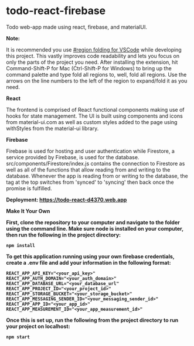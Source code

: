 # todo-react-firebase
Todo web-app made using react, firebase, and materialUI.

<b>Note:</b>

It is recommended you use [#region folding for VSCode](https://marketplace.visualstudio.com/items?itemName=maptz.regionfolder)
while developing this project. This vastly improves code readability and 
lets you focus on only the parts of the project you need. After installing the 
extension, hit Command-Shift-P for Mac (Ctrl-Shift-P for Windows) to bring up the
command palette and type fold all regions to, well, fold all regions. Use the arrows 
on the line numbers to the left of the region to expand/fold it as you need.

<b>React</b>

The frontend is comprised of React functional components making use 
of hooks for state management. The UI is built using components and 
icons from material-ui.com as well as custom styles added to the page
using withStyles from the material-ui library.

<b>Firebase</b>

Firebase is used for hosting and user authentication while Firestore, a service provided
by Firebase, is used for the database. src/components/Firestore/index.js
contains the connection to Firestore as well as all of the functions 
that allow reading from and writing to the database. Whenever the app
is reading from or writing to the database, the tag at the top 
switches from 'synced' to 'syncing' then back once the promise is 
fulfilled.

<b>Deployment:<b> https://todo-react-d4370.web.app
  
<b>Make It Your Own</b>

First, clone the repository to your computer and navigate to the 
folder using the command line. Make sure node is installed on your computer, 
then run the following in the project directory:

    npm install

To get this application running using your own firebase credentials, 
create a .env file and add your information in the following format:

    REACT_APP_API_KEY="<your_api_key>"
    REACT_APP_AUTH_DOMAIN="<your_auth_domain>"
    REACT_APP_DATABASE_URL="<your_database_url"
    REACT_APP_PROJECT_ID="<your_project_id>"
    REACT_APP_STORAGE_BUCKET="<your_storage_bucket>"
    REACT_APP_MESSAGING_SENDER_ID="<your_messaging_sender_id>"
    REACT_APP_APP_ID="<your_app_id>"
    REACT_APP_MEASUREMENT_ID="<your_app_measurement_id>"
    
Once this is set up, run the following from the project directory to 
run your project on localhost:
    
    npm start

